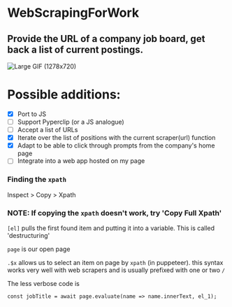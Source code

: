 # WebScrapingForWork

## Provide the URL of a company job board, get back a list of current postings.

![Large GIF (1278x720)](https://user-images.githubusercontent.com/33912011/115772833-96badc00-a37d-11eb-91bb-36850e95e94a.gif)

# Possible additions:
* [x] Port to JS
* [ ] Support Pyperclip (or a JS analogue)
* [ ] Accept a list of URLs
* [x] Iterate over the list of positions with the current scraper(url) function
* [x] Adapt to be able to click through prompts from the company's home page
* [ ] Integrate into a web app hosted on my page

### Finding the ```xpath``` 
Inspect > Copy > Xpath

### NOTE: If copying the ```xpath``` doesn't work, try 'Copy Full Xpath'

```[el]``` pulls the first found item and putting it into a variable. This is called 'destructuring'

```page``` is our open page

```.$x``` allows us to select an item on page by ```xpath``` (in puppeteer). this syntax works very well with web scrapers and is usually prefixed with one or two ```/```

The less verbose code is

```const jobTitle = await page.evaluate(name => name.innerText, el_1);```
